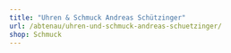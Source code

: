 ```yaml
---
title: "Uhren & Schmuck Andreas Schützinger"
url: /abtenau/uhren-und-schmuck-andreas-schuetzinger/
shop: Schmuck
---
```

